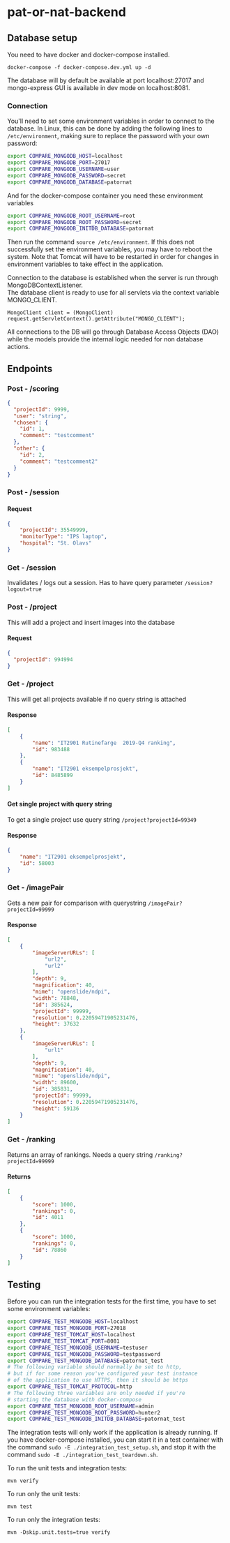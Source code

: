 # pat-or-nat-backend


## Database setup
You need to have docker and docker-compose installed. 

`docker-compose -f docker-compose.dev.yml up -d`

The database will by default be available at port localhost:27017 and mongo-express GUI is available in dev mode on localhost:8081.


### Connection
You'll need to set some environment variables in order to connect to the database. In Linux, this can be done by adding the following lines to `/etc/environment`, making sure to replace the password with your own password:

```bash
export COMPARE_MONGODB_HOST=localhost
export COMPARE_MONGODB_PORT=27017
export COMPARE_MONGODB_USERNAME=user
export COMPARE_MONGODB_PASSWORD=secret
export COMPARE_MONGODB_DATABASE=patornat
```
And for the docker-compose container you need these environment variables

```bash
export COMPARE_MONGODB_ROOT_USERNAME=root
export COMPARE_MONGODB_ROOT_PASSWORD=secret
export COMPARE_MONGODB_INITDB_DATABASE=patornat
```
Then run the command `source /etc/environment`. If this does not successfully set the environment variables, you may have to reboot the system. Note that Tomcat will have to be restarted in order for changes in environment variables to take effect in the application.

Connection to the database is established when the server is run through MongoDBContextListener.  
The database client is ready to use for all servlets via the context variable MONGO_CLIENT.

`MongoClient client = (MongoClient) request.getServletContext().getAttribute("MONGO_CLIENT");`

All connections to the DB will go through Database Access Objects (DAO) while the models provide the internal logic needed for non database actions.


## Endpoints

### Post - /scoring
```json 
{
  "projectId": 9999,
  "user": "string",
  "chosen": {
    "id": 1,
    "comment": "testcomment"
  },
  "other": {
    "id": 2,
    "comment": "testcomment2"
  }
}
```

### Post - /session
#### Request
```json
{ 
    "projectId": 35549999,
    "monitorType": "IPS laptop",
    "hospital": "St. Olavs"
}
```
### Get - /session
Invalidates / logs out a session. Has to have query parameter `/session?logout=true`

### Post - /project
This will add a project and insert images into the database
#### Request
```json
{
  "projectId": 994994
}
```

### Get - /project
This will get all projects available if no query string is attached
#### Response
```json
[
    {
        "name": "IT2901 Rutinefarge  2019-Q4 ranking",
        "id": 983488
    },
    {
        "name": "IT2901 eksempelprosjekt",
        "id": 8485899
    }
]
```
#### Get single project with query string
To get a single project use query string `/project?projectId=99349`
#### Response
```json
{
    "name": "IT2901 eksempelprosjekt",
    "id": 58003
}
```

### Get - /imagePair
Gets a new pair for comparison with querystring `/imagePair?projectId=99999` 

#### Response
```json
[
    {
        "imageServerURLs": [
            "url2",
            "url2"
        ],
        "depth": 9,
        "magnification": 40,
        "mime": "openslide/ndpi",
        "width": 78848,
        "id": 385624,
        "projectId": 99999,
        "resolution": 0.22059471905231476,
        "height": 37632
    },
    {
        "imageServerURLs": [
            "url1"
        ],
        "depth": 9,
        "magnification": 40,
        "mime": "openslide/ndpi",
        "width": 89600,
        "id": 385831,
        "projectId": 99999,
        "resolution": 0.22059471905231476,
        "height": 59136
    }
]
```

### Get - /ranking 
Returns an array of rankings. Needs a query string `/ranking?projectId=99999`

#### Returns
```json
[
    {
        "score": 1000,
        "rankings": 0,
        "id": 4011
    },
    {
        "score": 1000,
        "rankings": 0,
        "id": 78860
    }
]
```

## Testing
Before you can run the integration tests for the first time, you have to set some environment variables:

```bash
export COMPARE_TEST_MONGODB_HOST=localhost
export COMPARE_TEST_MONGODB_PORT=27018
export COMPARE_TEST_TOMCAT_HOST=localhost
export COMPARE_TEST_TOMCAT_PORT=8081
export COMPARE_TEST_MONGODB_USERNAME=testuser
export COMPARE_TEST_MONGODB_PASSWORD=testpassword
export COMPARE_TEST_MONGODB_DATABASE=patornat_test
# The following variable should normally be set to http,
# but if for some reason you've configured your test instance
# of the application to use HTTPS, then it should be https
export COMPARE_TEST_TOMCAT_PROTOCOL=http
# The following three variables are only needed if you're
# starting the database with docker-compose
export COMPARE_TEST_MONGODB_ROOT_USERNAME=admin
export COMPARE_TEST_MONGODB_ROOT_PASSWORD=hunter2
export COMPARE_TEST_MONGODB_INITDB_DATABASE=patornat_test

```

The integration tests will only work if the application is already running. If you have docker-compose installed,
you can start it in a test container with the command `sudo -E ./integration_test_setup.sh`,
and stop it with the command `sudo -E ./integration_test_teardown.sh`.

To run the unit tests and integration tests:

```console
mvn verify

```

To run only the unit tests:

```console
mvn test

```

To run only the integration tests:

```console
mvn -Dskip.unit.tests=true verify

```
